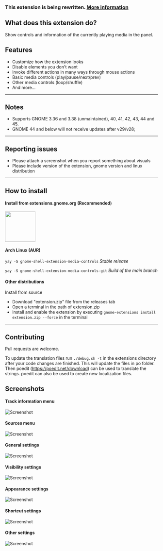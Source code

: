 ### This extension is being rewritten. [More information](https://github.com/sakithb/media-controls/issues/123)

## What does this extension do?

Show controls and information of the currently playing media in the panel.

## Features

-   Customize how the extension looks
-   Disable elements you don't want
-   Invoke different actions in many ways through mouse actions
-   Basic media controls (play/pause/next/prev)
-   Other media controls (loop/shuffle)
-   And more...

---

## Notes

-   Supports GNOME 3.36 and 3.38 (unmaintained), 40, 41, 42, 43, 44 and 45.
-   GNOME 44 and below will not receive updates after v29/v28;

---

## Reporting issues

-   Please attach a screenshot when you report something about visuals
-   Please include version of the extension, gnome version and linux distribution

---

## How to install

#### Install from extensions.gnome.org (Recommended)

[<img src="./images/get-ego.png" height="100">](https://extensions.gnome.org/extension/4470/media-controls/)

#### Arch Linux (AUR)

`yay -S gnome-shell-extension-media-controls` _Stable release_

`yay -S gnome-shell-extension-media-controls-git` _Build of the main branch_

#### Other distributions

Install from source

-   Download "extension.zip" file from the releases tab
-   Open a terminal in the path of extension.zip
-   Install and enable the extension by executing `gnome-extensions install extension.zip --force` in the terminal

---

## Contributing

Pull requests are welcome.

To update the translation files run `./debug.sh -t` in the extensions directory after your code changes are finished. This will update the files in po folder. Then poedit (https://poedit.net/download) can be used to translate the strings. poedit can also be used to create new localization files.

## Screenshots

#### Track information menu

![Screenshot](/images/track_info_menu.png)

#### Sources menu

![Screenshot](/images/sources_menu.png)

#### General settings

![Screenshot](/images/settings_page_1.png)

#### Visibility settings

![Screenshot](/images/settings_page_2.png)

#### Appearance settings

![Screenshot](/images/settings_page_3.png)

#### Shortcut settings

![Screenshot](/images/settings_page_4.png)

#### Other settings

![Screenshot](/images/settings_page_5.png)
